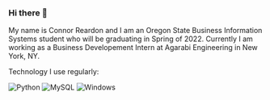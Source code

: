### Hi there 👋
My name is Connor Reardon and I am an Oregon State Business Information Systems student who will be graduating in Spring of 2022. Currently I am working as a Business Developement Intern at Agarabi Engineering in New York, NY.

Technology I use regularly: 

![Python](https://img.shields.io/badge/-Python-fff?&logo=python&color=2f5b44&logoColor=white)
![MySQL](https://img.shields.io/badge/-MySQL-fff?&logo=mysql&color=2f5b44&logoColor=white)
![Windows](https://img.shields.io/badge/-Windows-fff?&logo=windows&color=2f5b44&logoColor=white)


